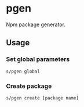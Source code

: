# pgen

Npm package generator.

## Usage

### Set global parameters

```
s/pgen global
```

### Create package

```
s/pgen create [package name]
```
